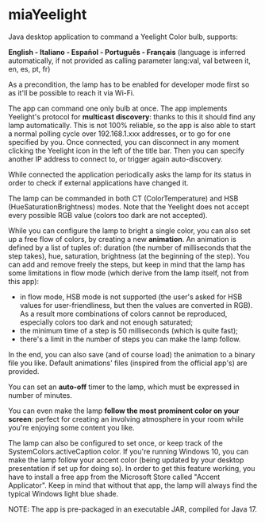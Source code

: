 # miaYeelight
Java desktop application to command a Yeelight Color bulb, supports:

**English - Italiano - Español - Português - Français**
(language is inferred automatically, if not provided as calling parameter lang:val, val between it, en, es, pt, fr)

As a precondition, the lamp has to be enabled for developer mode first so as it'll be possible to reach it via Wi-Fi.

The app can command one only bulb at once. The app implements Yeelight's protocol for **multicast discovery**: thanks to this it should find any lamp automatically. This is not 100% reliable, so the app is also able to start a normal polling cycle over 192.168.1.xxx addresses, or to go for one specified by you. Once connected, you can disconnect in any moment clicking the Yeelight icon in the left of the title bar. Then you can specify another IP address to connect to, or trigger again auto-discovery.

While connected the application periodically asks the lamp for its status in order to check if external applications have changed it.

The lamp can be commanded in both CT (ColorTemperature) and HSB (HueSaturationBrightness) modes. Note that the Yeelight does not accept every possible RGB value (colors too dark are not accepted).

While you can configure the lamp to bright a single color, you can also set up a free flow of colors, by creating a new **animation**. An animation is defined by a list of tuples of: duration (the number of milliseconds that the step takes), hue, saturation, brightness (at the beginning of the step). You can add and remove freely the steps, but keep in mind that the lamp has some limitations in flow mode (which derive from the lamp itself, not from this app):
- in flow mode, HSB mode is not supported (the user's asked for HSB values for user-friendliness, but then the values are converted in RGB). As a result more combinations of colors cannot be reproduced, especially colors too dark and not enough saturated;
- the minimum time of a step is 50 milliseconds (which is quite fast);
- there's a limit in the number of steps you can make the lamp follow.

In the end, you can also save (and of course load) the animation to a binary file you like. Default animations' files (inspired from the official app's) are provided.

You can set an **auto-off** timer to the lamp, which must be expressed in number of minutes.

You can even make the lamp **follow the most prominent color on your screen**: perfect for creating an involving atmosphere in your room while you're enjoying some content you like.

The lamp can also be configured to set once, or keep track of the SystemColors.activeCaption color. If you're running Windows 10, you can make the lamp follow your accent color (being updated by your desktop presentation if set up for doing so). In order to get this feature working, you have to install a free app from the Microsoft Store called "Accent Applicator". Keep in mind that without that app, the lamp will always find the typical Windows light blue shade.


NOTE: The app is pre-packaged in an executable JAR, compiled for Java 17.